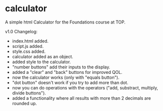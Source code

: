 # calculator
A simple html Calculator for the Foundations course at TOP.

v1.0 Changelog: 

- index.html added.
- script.js added.
- style.css added.
- calculator added as an object.
- added style to the calculator.
- "number buttons"  add their inputs to the display.
- added a "clear" and "back" buttons for improved QOL.
- now the calculator works (only with "equals button").
- "dot button" doesn't work if you try to add more than dot.
- now you can do operations with the operators ("add, substract, multiply, divide buttons").
- added a functionality where all results with more than 2 decimals are rounded up.
